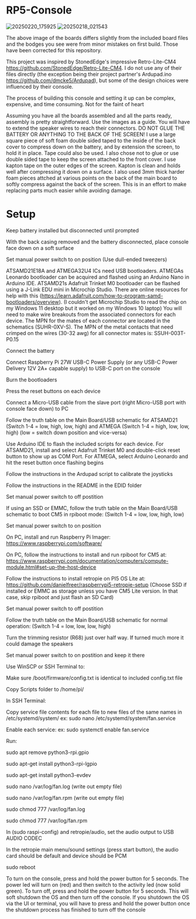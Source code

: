 # RP5-Console
![20250220_175925](https://github.com/user-attachments/assets/efd2b189-bc79-4237-8d38-fa1be679ee37)
![20250218_021543](https://github.com/user-attachments/assets/cad879eb-6285-4e7b-8d83-0847d62c0543)

The above image of the boards differs slightly from the included board files and the bodges you see were from minor mistakes on first build. Those have been corrected for this repository.

This project was inspired by StonedEdge's impressive Retro-Lite-CM4 https://github.com/StonedEdge/Retro-Lite-CM4. I do not use any of their files directly (the exception being their project partner's Ardupad.ino https://github.com/dmcke5/Ardupad), but some of the design choices were influenced by their console.

The process of building this console and setting it up can be complex, expensive, and time consuming. Not for the faint of heart

Assuming you have all the boards assembled and all the parts ready, assembly is pretty straightforward. Use the images as a guide. You will have to extend the speaker wires to reach their connectors. DO NOT GLUE THE BATTERY OR ANYTHING TO THE BACK OF THE SCREEN! I use a large square piece of soft foam double sided taped to the inside of the back cover to compress down on the battery, and by extension the screen, to hold it in place. Tape could also be used. I also chose not to glue or use double sided tape to keep the screen attached to the front cover. I use kapton tape on the outer edges of the screen. Kapton is clean and holds well after compressing it down on a surface. I also used 3mm thick harder foam pieces attched at various points on the back of the main board to softly compress against the back of the screen. This is in an effort to make replacing parts much easier while avoiding damage.

# Setup

Keep battery installed but disconnected until prompted

With the back casing removed and the battery disconnected, place console face down on a soft surface

Set manual power switch to on position (Use dull-ended tweezers)

ATSAMD21E18A and ATMEGA32U4 ICs need USB bootloaders. ATMEGAs Leonardo bootloader can be acquired and flashed using an Arduino Nano in Arduino IDE. ATSAMD21s Adafruit Trinket M0 bootloader can be flashed using a J-Link EDU mini in Microchip Studio. There are online resources for help with this (https://learn.adafruit.com/how-to-program-samd-bootloaders/overview). (I couldn't get Microchip Studio to read the chip on my Windows 11 desktop but it worked on my Windows 10 laptop) You will need to make wire breakouts from the associated connectors for each device. The MPN for the mates of each connector are located in the schematics (SUHR-0XV-S). The MPN of the metal contacts that need crimped on the wires (30-32 awg) for all connector mates is: SSUH-003T-P0.15

Connect the battery

Connect Raspberry Pi 27W USB-C Power Supply (or any USB-C Power Delivery 12V 2A+ capable supply) to USB-C port on the console

Burn the bootloaders

Press the reset buttons on each device

Connect a Micro-USB cable from the slave port (right Micro-USB port with console face down) to PC

Follow the truth table on the Main Board/USB schematic for ATSAMD21 (Switch 1-4 = low, high, low, high) and ATMEGA (Switch 1-4 = high, low, low, high) (low = switch down position and vice-versa)

Use Arduino IDE to flash the included scripts for each device. For ATSAMD21, install and select Adafruit Trinket M0 and double-click reset button to show up as COM Port. For ATMEGA, select Arduino Leonardo and hit the reset button once flashing begins

Follow the instructions in the Ardupad script to calibrate the joysticks

Follow the instructions in the README in the EDID folder

Set manual power switch to off postition

If using an SSD or EMMC, follow the truth table on the Main Board/USB schematic to boot CM5 in rpiboot mode: (Switch 1-4 = low, low, high, low)

Set manual power switch to on position

On PC, install and run Raspberry Pi Imager: https://www.raspberrypi.com/software/

On PC, follow the instructions to install and run rpiboot for CM5 at: https://www.raspberrypi.com/documentation/computers/compute-module.html#set-up-the-host-device

Follow the instructions to install retropie on PI5 OS Lite at: https://github.com/danielfreer/raspberrypi5-retropie-setup (Choose SSD if installed or EMMC as storage unless you have CM5 Lite version. In that case, skip rpiboot and just flash an SD Card)

Set manual power switch to off postition

Follow the truth table on the Main Board/USB schematic for normal operation: (Switch 1-4 = low, low, low, high)

Turn the trimming resistor (R68) just over half way. If turned much more it could damage the speakers

Set manual power switch to on postition and keep it there

Use WinSCP or SSH Terminal to:

Make sure /boot/firmware/config.txt is identical to included config.txt file

Copy Scripts folder to /home/pi/

In SSH Terminal:

Copy service file contents for each file to new files of the same names in /etc/systemd/system/ ex: sudo nano /etc/systemd/system/fan.service

Enable each service: ex: sudo systemctl enable fan.service

Run:

sudo apt remove python3-rpi.gpio

sudo apt-get install python3-rpi-lgpio

sudo apt-get install python3-evdev

sudo nano /var/log/fan.log (write out empty file)

sudo nano /var/log/fan.rpm (write out empty file)

sudo chmod 777 /var/log/fan.log

sudo chmod 777 /var/log/fan.rpm

In (sudo raspi-config) and retropie/audio, set the audio output to USB AUDIO CODEC

In the retropie main menu/sound settings (press start button), the audio card should be default and device should be PCM

sudo reboot

To turn on the console, press and hold the power button for 5 seconds. The power led will turn on (red) and then switch to the activity led (now solid green). To turn off, press and hold the power button for 5 seconds. This will soft shutdown the OS and then turn off the console. If you shutdown the OS via the UI or terminal, you will have to press and hold the power button once the shutdown process has finished to turn off the console
